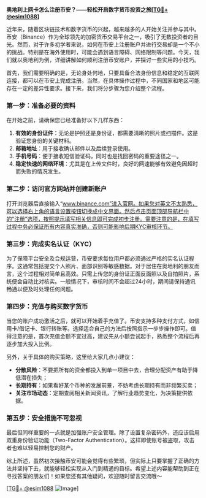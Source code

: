 **奥地利上网卡怎么注册币安？——轻松开启数字货币投资之旅[[TG💪+ @esim1088](https://t.me/s/esim1088)]**

近年来，随着区块链技术和数字货币的兴起，越来越多的人开始关注并参与其中。币安（Binance）作为全球领先的加密货币交易平台之一，吸引了无数投资者的目光。然而，对于许多初学者来说，如何在币安上注册账户并进行交易却是一个不小的挑战。特别是在海外使用时，可能会遇到语言障碍、网络限制等问题。今天，我们就以奥地利为例，详细讲解如何顺利注册币安账户，并探讨一些实用的小技巧。

首先，我们需要明确的是，无论身处何地，只要具备合法身份信息和稳定的互联网连接，都可以在币安上完成注册。当然，在具体操作过程中，不同国家和地区可能存在一定的差异性要求。接下来，我们将分步骤为您介绍整个流程。

### 第一步：准备必要的资料

在开始之前，请确保您已经准备好以下几样东西：

1. **有效的身份证件**：无论是护照还是身份证，都需要清晰的照片或扫描件。这是验证您身份的关键材料。
2. **邮箱地址**：用于接收确认邮件以及后续登录使用。
3. **手机号码**：便于接收短信验证码，同时也是找回密码的重要途径之一。
4. **稳定快速的网络环境**：尤其是在上传文件时，良好的网速能够有效避免因超时而失败的情况发生。

### 第二步：访问官方网站并创建新账户

打开浏览器后直接输入“www.binance.com”进入官网。如果您对英文不太熟悉，可以选择右上角的语言设置按钮切换成中文界面。然后点击页面顶部导航栏中的“注册”选项，按照提示填写相关信息即可完成初步注册。需要注意的是，在填写过程中务必保证所有内容真实准确，否则可能影响后期KYC审核环节。

### 第三步：完成实名认证（KYC）

为了保障平台安全及合规运营，币安要求每位用户都必须通过严格的实名认证程序。这通常包括提交个人照片、面部识别等敏感数据。对于居住在奥地利的朋友而言，这个过程相对简单且高效。只需上传您的身份证正面反面照以及自拍照片，系统便会自动比对核实。一般情况下，审核时间不会超过24小时，期间请保持通讯畅通以便及时处理任何问题。

### 第四步：充值与购买数字货币

当您的账户成功激活之后，就可以开始着手充值了。币安支持多种支付方式，如信用卡/借记卡、银行转账等。选择适合自己的方法后按照指示一步步操作即可。值得注意的是，首次充值金额不宜过高，建议先从小额尝试起手，熟悉整个流程后再逐步加大投入比例。

另外，关于具体的购买策略，这里给大家几点小建议：
- **分散风险**：不要把所有的资金都投入到单一项目中去，合理分配资产有助于降低潜在损失；
- **长期持有**：如果看好某个币种的发展前景，不妨考虑长期持有而非频繁买卖；
- **关注市场动态**：定期查阅相关新闻资讯，了解行业趋势变化，为决策提供依据。

### 第五步：安全措施不可忽视

最后但同样重要的一点就是加强账户安全管理。除了设置复杂密码外，还应该启用双重身份验证功能（Two-Factor Authentication）。这样即使账号被盗取，攻击者也难以轻易控制您的财产。

综上所述，虽然初次接触币安可能会觉得有些繁琐，但实际上只要掌握了正确的方法并坚持下去，就能够轻松实现从入门到精通的目标。希望上述内容能帮助到正在寻找答案的朋友们！如果您还有其他疑问，欢迎随时留言交流哦～

[[TG💪+ @esim1088](https://t.me/s/esim1088) ![Image](https://i.postimg.cc/4NQfJmqS/Snipaste-2025-05-13-00-14-12.png)]